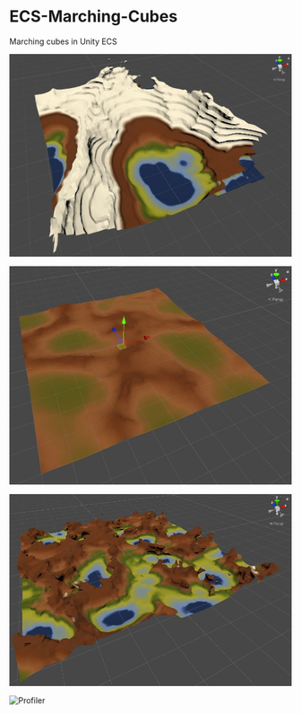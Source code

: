 # ECS-Marching-Cubes
 Marching cubes in Unity ECS

![Preview 1](https://github.com/DeivSky/ECS-Marching-Cubes/blob/master/docs/preview1.jpg)

![Preview 2](https://github.com/DeivSky/ECS-Marching-Cubes/blob/master/docs/preview2.jpg)

![Preview 3](https://github.com/DeivSky/ECS-Marching-Cubes/blob/master/docs/preview3.jpg)

![Profiler](https://github.com/DeivSky/ECS-Marching-Cubes/blob/master/docs/720p20fps.gif)
